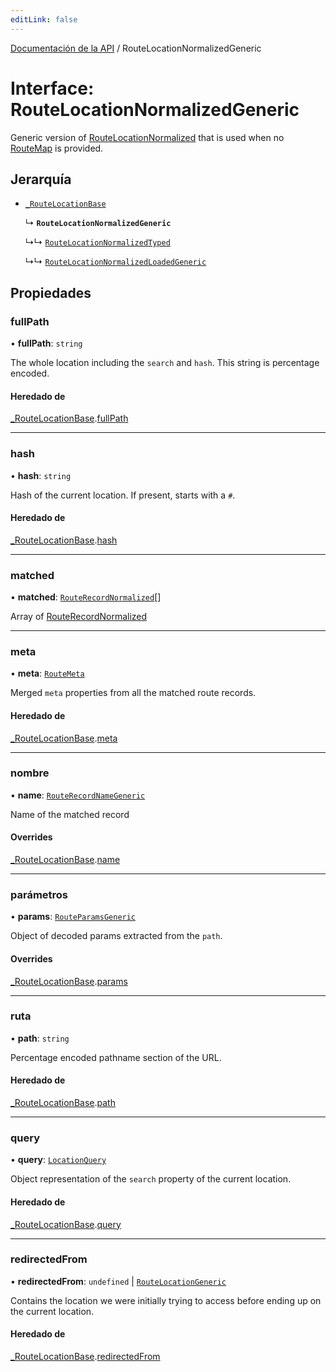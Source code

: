 ```yaml
---
editLink: false
---
```


[Documentación de la API](../index.md) / RouteLocationNormalizedGeneric

# Interface: RouteLocationNormalizedGeneric

Generic version of [RouteLocationNormalized](../index.md#RouteLocationNormalized) that is used when no [RouteMap](../index.md#RouteMap) is provided.

## Jerarquía

- [`_RouteLocationBase`](RouteLocationBase.md)

  ↳ **`RouteLocationNormalizedGeneric`**

  ↳↳ [`RouteLocationNormalizedTyped`](RouteLocationNormalizedTyped.md)

  ↳↳ [`RouteLocationNormalizedLoadedGeneric`](RouteLocationNormalizedLoadedGeneric.md)

## Propiedades

### fullPath

• **fullPath**: `string`

The whole location including the `search` and `hash`. This string is
percentage encoded.

#### Heredado de

[\_RouteLocationBase](RouteLocationBase.md).[fullPath](RouteLocationBase.md#fullPath)

---

### hash

• **hash**: `string`

Hash of the current location. If present, starts with a `#`.

#### Heredado de

[\_RouteLocationBase](RouteLocationBase.md).[hash](RouteLocationBase.md#hash)

---

### matched

• **matched**: [`RouteRecordNormalized`](RouteRecordNormalized.md)[]

Array of [RouteRecordNormalized](RouteRecordNormalized.md)

---

### meta

• **meta**: [`RouteMeta`](RouteMeta.md)

Merged `meta` properties from all the matched route records.

#### Heredado de

[\_RouteLocationBase](RouteLocationBase.md).[meta](RouteLocationBase.md#meta)

---

### nombre

• **name**: [`RouteRecordNameGeneric`](../index.md#RouteRecordNameGeneric)

Name of the matched record

#### Overrides

[\_RouteLocationBase](RouteLocationBase.md).[name](RouteLocationBase.md#name)

---

### parámetros

• **params**: [`RouteParamsGeneric`](../index.md#RouteParamsGeneric)

Object of decoded params extracted from the `path`.

#### Overrides

[\_RouteLocationBase](RouteLocationBase.md).[params](RouteLocationBase.md#params)

---

### ruta

• **path**: `string`

Percentage encoded pathname section of the URL.

#### Heredado de

[\_RouteLocationBase](RouteLocationBase.md).[path](RouteLocationBase.md#path)

---

### query

• **query**: [`LocationQuery`](../index.md#LocationQuery)

Object representation of the `search` property of the current location.

#### Heredado de

[\_RouteLocationBase](RouteLocationBase.md).[query](RouteLocationBase.md#query)

---

### redirectedFrom

• **redirectedFrom**: `undefined` \| [`RouteLocationGeneric`](RouteLocationGeneric.md)

Contains the location we were initially trying to access before ending up
on the current location.

#### Heredado de

[\_RouteLocationBase](RouteLocationBase.md).[redirectedFrom](RouteLocationBase.md#redirectedFrom)

